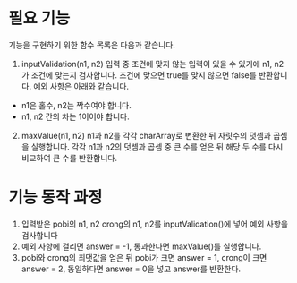 # 필요 기능
기능을 구현하기 위한 함수 목록은 다음과 같습니다.

1. inputValidation(n1, n2)
   입력 중 조건에 맞지 않는 입력이 있을 수 있기에 n1, n2가 조건에 맞는지 검사합니다. 조건에 맞으면 true를 맞지 않으면 false를 반환합니다.
   예외 사항은 아래와 같습니다.
- n1은 홀수, n2는 짝수여야 합니다.
- n1, n2 간의 차는 1이어야 합니다.



2. maxValue(n1, n2)
   n1과 n2를 각각 charArray로 변환한 뒤 자릿수의 덧셈과 곱셈을 실행합니다.
   각각 n1과 n2의 덧셈과 곱셈 중 큰 수를 얻은 뒤 해당 두 수를 다시 비교하여 큰 수를 반환합니다.


# 기능 동작 과정
1. 입력받은 pobi의 n1, n2 crong의 n1, n2를 inputValidation()에 넣어 예외 사항을 검사합니다
2. 예외 사항에 걸리면 answer = -1, 통과한다면 maxValue()를 실행합니다.
3. pobi와 crong의 최댓값을 얻은 뒤 pobi가 크면 answer = 1, crong이 크면 answer = 2, 동일하다면 answer = 0을 넣고 answer를 반환한다.
